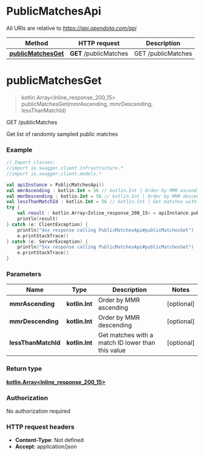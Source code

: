 # PublicMatchesApi

All URIs are relative to *https://api.opendota.com/api*

Method | HTTP request | Description
------------- | ------------- | -------------
[**publicMatchesGet**](PublicMatchesApi.md#publicMatchesGet) | **GET** /publicMatches | GET /publicMatches


<a name="publicMatchesGet"></a>
# **publicMatchesGet**
> kotlin.Array&lt;Inline_response_200_15&gt; publicMatchesGet(mmrAscending, mmrDescending, lessThanMatchId)

GET /publicMatches

Get list of randomly sampled public matches

### Example
```kotlin
// Import classes:
//import io.swagger.client.infrastructure.*
//import io.swagger.client.models.*

val apiInstance = PublicMatchesApi()
val mmrAscending : kotlin.Int = 56 // kotlin.Int | Order by MMR ascending
val mmrDescending : kotlin.Int = 56 // kotlin.Int | Order by MMR descending
val lessThanMatchId : kotlin.Int = 56 // kotlin.Int | Get matches with a match ID lower than this value
try {
    val result : kotlin.Array<Inline_response_200_15> = apiInstance.publicMatchesGet(mmrAscending, mmrDescending, lessThanMatchId)
    println(result)
} catch (e: ClientException) {
    println("4xx response calling PublicMatchesApi#publicMatchesGet")
    e.printStackTrace()
} catch (e: ServerException) {
    println("5xx response calling PublicMatchesApi#publicMatchesGet")
    e.printStackTrace()
}
```

### Parameters

Name | Type | Description  | Notes
------------- | ------------- | ------------- | -------------
 **mmrAscending** | **kotlin.Int**| Order by MMR ascending | [optional]
 **mmrDescending** | **kotlin.Int**| Order by MMR descending | [optional]
 **lessThanMatchId** | **kotlin.Int**| Get matches with a match ID lower than this value | [optional]

### Return type

[**kotlin.Array&lt;Inline_response_200_15&gt;**](Inline_response_200_15.md)

### Authorization

No authorization required

### HTTP request headers

 - **Content-Type**: Not defined
 - **Accept**: application/json

